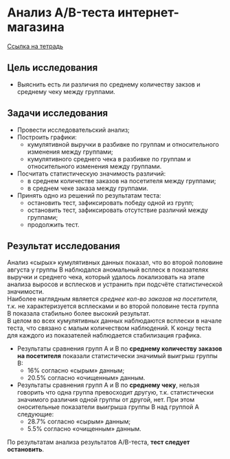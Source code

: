 # Анализ A/B-теста интернет-магазина

[Ссылка на тетрадь](https://github.com/SavelevD/Data_analyst_portfolio/blob/main/Yandex_DA/AB%20test/AB%20test.ipynb)

## Цель исследования
- Выяснить есть ли различия по среднему количеству закзов и среднему чеку между группами.

## Задачи исследования
- Провести исследовательский анализ;
- Построить графики:
    - кумулятивной выручки в разбивке по группам и относительного изменения между группами;
    - кумулятивного среднего чека в разбивке по группам и относительного изменения между группами.
- Посчитать статистическую значимость различий:
    - в среднем количестве заказов на посетителя между группами;
    - в среднем чеке заказа между группами.
- Принять одно из решений по результатам теста:
    - остановить тест, зафиксировать победу одной из групп;
    - остановить тест, зафиксировать отсутствие различий между группами;
    - продолжить тест.

## Результат исследования
Анализ «сырых» кумулятивных данных показал, что во второй половине августа у группы B наблюдался аномальный всплеск в показателях выручки и среднего чека, который удалось локализовать на этапе анализа выросов и всплесков и устранить при подсчёте статистической значимости.  
Наиболее наглядным является *среднее кол-во заказов на посетителя*, т.к. не характеризуется всплесками и во второй половине теста группа B показала стабильно более высокий результат.  
В целом во всех кумулятивных данных наблюдаются всплески в начале теста, что связано с малым количеством наблюдений. К концу теста для каждого из показателей наблюдается стабилизация графика.

- Результаты сравнения групп A и B по **среднему количеству заказов на посетителя** показали статистически значимый выигрыш группы B:
    - 16% согласно «сырым» данным;
    - 20.5% согласно «очищенным» данным.
- Результаты сравнения групп A и B по **среднему чеку**, нельзя говорить что одна группа превосходит другую, т.к. статистически значимого различия одной группы от другой, нет. При этом оносительные показатели выигрыша группы B над группой A следующие:
    - 28.7% согласно «сырым» данным;
    - 5.5% согласно «очищенным» данным.
    
По результатам анализа результатов A/B-теста, **тест следует остановить**.